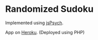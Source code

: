 # Randomized Sudoku

Implemented using [jsPsych](https://github.com/jspsych/jsPsych).

App on [Heroku](https://sudorand.herokuapp.com/). (Deployed using PHP)
